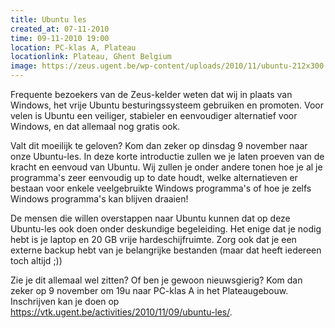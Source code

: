 ```yaml
---
title: Ubuntu les
created_at: 07-11-2010
time: 09-11-2010 19:00
location: PC-klas A, Plateau
locationlink: Plateau, Ghent Belgium
image: https://zeus.ugent.be/wp-content/uploads/2010/11/ubuntu-212x300.png
---
```



Frequente bezoekers van de Zeus-kelder weten dat wij in plaats van Windows, het vrije Ubuntu besturingssysteem gebruiken en promoten. Voor velen is Ubuntu een veiliger, stabieler en eenvoudiger alternatief voor Windows, en dat allemaal nog gratis ook.

Valt dit moeilijk te geloven? Kom dan zeker op dinsdag 9 november naar onze Ubuntu-les. In deze korte introductie zullen we je laten proeven van de kracht en eenvoud van Ubuntu. Wij zullen je onder andere tonen hoe je al je programma's zeer eenvoudig up to date houdt, welke alternatieven er bestaan voor enkele veelgebruikte Windows programma's of hoe je zelfs Windows programma's kan blijven draaien!

De mensen die willen overstappen naar Ubuntu kunnen dat op deze Ubuntu-les ook doen onder deskundige begeleiding. Het enige dat je nodig hebt is je laptop en 20 GB vrije hardeschijfruimte. Zorg ook dat je een externe backup hebt van je belangrijke bestanden (maar dat heeft iedereen toch altijd ;))

Zie je dit allemaal wel zitten? Of ben je gewoon nieuwsgierig? Kom dan zeker op 9 november om 19u naar PC-klas A in het Plateaugebouw. Inschrijven kan je doen op <https://vtk.ugent.be/activities/2010/11/09/ubuntu-les/>.
